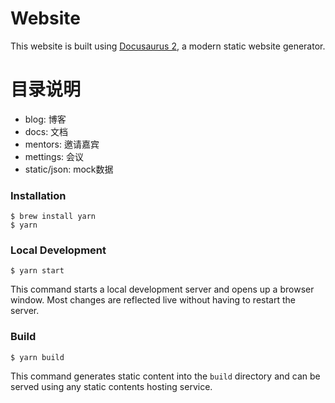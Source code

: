 # Website

This website is built using [Docusaurus 2](https://docusaurus.io/), a modern static website generator.

# 目录说明
  - blog: 博客
  - docs: 文档
  - mentors: 邀请嘉宾
  - mettings: 会议
  - static/json: mock数据
### Installation

```
$ brew install yarn
$ yarn
```

### Local Development

```
$ yarn start
```

This command starts a local development server and opens up a browser window. Most changes are reflected live without having to restart the server.

### Build

```
$ yarn build
```

This command generates static content into the `build` directory and can be served using any static contents hosting service.


